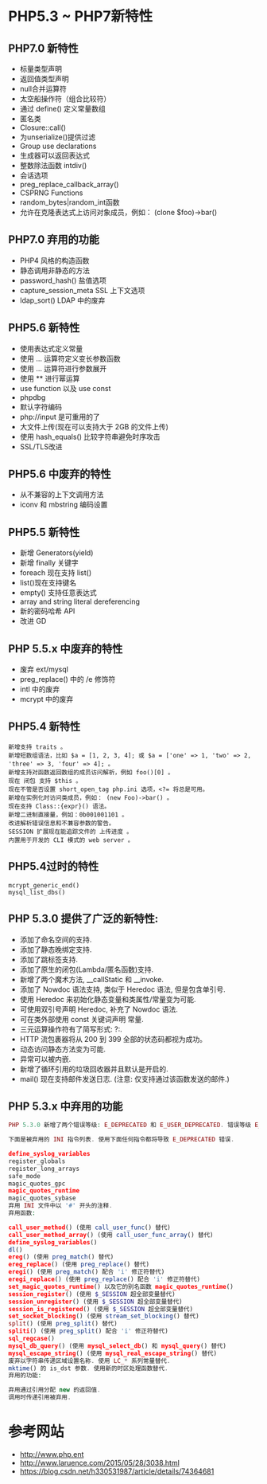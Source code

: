 # PHP5.3 ~ PHP7新特性

## PHP7.0 新特性
- 标量类型声明
- 返回值类型声明
- null合并运算符
- 太空船操作符（组合比较符）
- 通过 define() 定义常量数组
- 匿名类
- Closure::call()
- 为unserialize()提供过滤
- Group use declarations
- 生成器可以返回表达式
- 整数除法函数 intdiv()
- 会话选项
- preg_replace_callback_array()
- CSPRNG Functions
- random_bytes|random_int函数
- 允许在克隆表达式上访问对象成员，例如： (clone $foo)->bar()

## PHP7.0 弃用的功能
- PHP4 风格的构造函数
- 静态调用非静态的方法
- password_hash() 盐值选项
- capture_session_meta SSL 上下文选项
- ldap_sort() LDAP 中的废弃

## PHP5.6 新特性

- 使用表达式定义常量
- 使用 ... 运算符定义变长参数函数
- 使用 ... 运算符进行参数展开
- 使用 ** 进行幂运算
- use function 以及 use const
- phpdbg
- 默认字符编码
- php://input 是可重用的了
- 大文件上传(现在可以支持大于 2GB 的文件上传)
- 使用 hash_equals() 比较字符串避免时序攻击
- SSL/TLS改进

## PHP5.6 中废弃的特性
- 从不兼容的上下文调用方法
- iconv 和 mbstring 编码设置


## PHP5.5 新特性
- 新增 Generators(yield)
- 新增 finally 关键字
- foreach 现在支持 list()
- list()现在支持键名
- empty() 支持任意表达式
- array and string literal dereferencing
- 新的密码哈希 API
- 改进 GD

## PHP 5.5.x 中废弃的特性
- 废弃 ext/mysql
- preg_replace() 中的 /e 修饰符
- intl 中的废弃
- mcrypt 中的废弃


## PHP5.4 新特性
```shell
新增支持 traits 。
新增短数组语法，比如 $a = [1, 2, 3, 4]; 或 $a = ['one' => 1, 'two' => 2, 'three' => 3, 'four' => 4]; 。
新增支持对函数返回数组的成员访问解析，例如 foo()[0] 。
现在 闭包 支持 $this 。
现在不管是否设置 short_open_tag php.ini 选项，<?= 将总是可用。
新增在实例化时访问类成员，例如： (new Foo)->bar() 。
现在支持 Class::{expr}() 语法。
新增二进制直接量，例如：0b001001101 。
改进解析错误信息和不兼容参数的警告。
SESSION 扩展现在能追踪文件的 上传进度 。
内置用于开发的 CLI 模式的 web server 。
```
## PHP5.4过时的特性
```
mcrypt_generic_end()
mysql_list_dbs()
```

## PHP 5.3.0 提供了广泛的新特性:

- 添加了命名空间的支持.
- 添加了静态晚绑定支持.
- 添加了跳标签支持.
- 添加了原生的闭包(Lambda/匿名函数)支持.
- 新增了两个魔术方法, __callStatic 和 __invoke.
- 添加了 Nowdoc 语法支持, 类似于 Heredoc 语法, 但是包含单引号.
- 使用 Heredoc 来初始化静态变量和类属性/常量变为可能.
- 可使用双引号声明 Heredoc, 补充了 Nowdoc 语法.
- 可在类外部使用 const 关键词声明 常量.
- 三元运算操作符有了简写形式: ?:.
- HTTP 流包裹器将从 200 到 399 全部的状态码都视为成功。
- 动态访问静态方法变为可能.
- 异常可以被内嵌.
- 新增了循环引用的垃圾回收器并且默认是开启的.
- mail() 现在支持邮件发送日志. (注意: 仅支持通过该函数发送的邮件.)

## PHP 5.3.x 中弃用的功能
```php
PHP 5.3.0 新增了两个错误等级: E_DEPRECATED 和 E_USER_DEPRECATED. 错误等级 E_DEPRECATED 被用来说明一个函数或者功能已经被弃用. E_USER_DEPRECATED 等级目的在于表明用户代码中的弃用功能, 类似于 E_USER_ERROR 和 E_USER_WARNING 等级.

下面是被弃用的 INI 指令列表. 使用下面任何指令都将导致 E_DEPRECATED 错误.

define_syslog_variables
register_globals
register_long_arrays
safe_mode
magic_quotes_gpc
magic_quotes_runtime
magic_quotes_sybase
弃用 INI 文件中以 '#' 开头的注释.
弃用函数:

call_user_method() (使用 call_user_func() 替代)
call_user_method_array() (使用 call_user_func_array() 替代)
define_syslog_variables()
dl()
ereg() (使用 preg_match() 替代)
ereg_replace() (使用 preg_replace() 替代)
eregi() (使用 preg_match() 配合 'i' 修正符替代)
eregi_replace() (使用 preg_replace() 配合 'i' 修正符替代)
set_magic_quotes_runtime() 以及它的别名函数 magic_quotes_runtime()
session_register() (使用 $_SESSION 超全部变量替代)
session_unregister() (使用 $_SESSION 超全部变量替代)
session_is_registered() (使用 $_SESSION 超全部变量替代)
set_socket_blocking() (使用 stream_set_blocking() 替代)
split() (使用 preg_split() 替代)
spliti() (使用 preg_split() 配合 'i' 修正符替代)
sql_regcase()
mysql_db_query() (使用 mysql_select_db() 和 mysql_query() 替代)
mysql_escape_string() (使用 mysql_real_escape_string() 替代)
废弃以字符串传递区域设置名称. 使用 LC_* 系列常量替代.
mktime() 的 is_dst 参数. 使用新的时区处理函数替代.
弃用的功能:

弃用通过引用分配 new 的返回值.
调用时传递引用被弃用.

```


# 参考网站
- http://www.php.ent
- http://www.laruence.com/2015/05/28/3038.html
- https://blog.csdn.net/h330531987/article/details/74364681
